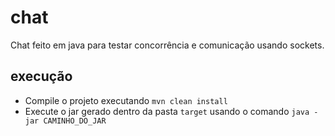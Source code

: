 # chat

Chat feito em java para testar concorrência e comunicação usando sockets.

## execução
- Compile o projeto executando `mvn clean install`
- Execute o jar gerado dentro da pasta `target`
usando o comando `java -jar CAMINHO_DO_JAR`

